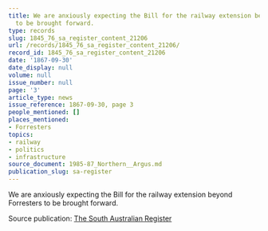 ```yaml
---
title: We are anxiously expecting the Bill for the railway extension beyond Forresters
  to be brought forward.
type: records
slug: 1845_76_sa_register_content_21206
url: /records/1845_76_sa_register_content_21206/
record_id: 1845_76_sa_register_content_21206
date: '1867-09-30'
date_display: null
volume: null
issue_number: null
page: '3'
article_type: news
issue_reference: 1867-09-30, page 3
people_mentioned: []
places_mentioned:
- Forresters
topics:
- railway
- politics
- infrastructure
source_document: 1985-87_Northern__Argus.md
publication_slug: sa-register
---
```


We are anxiously expecting the Bill for the railway extension beyond Forresters to be brought forward.

Source publication: [The South Australian Register](/publications/sa-register/)
